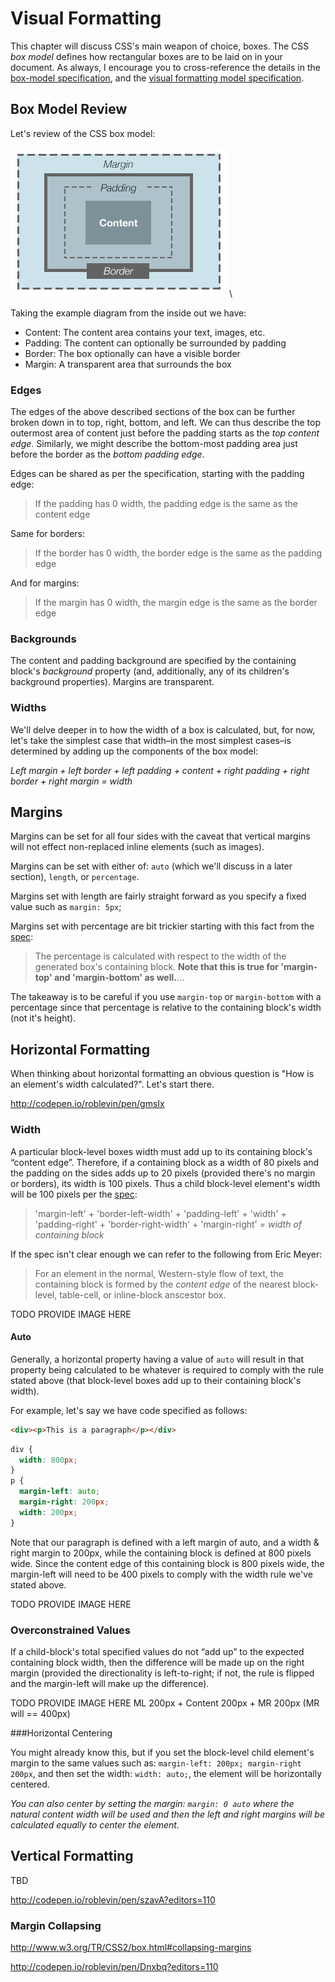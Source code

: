 
# Visual Formatting

This chapter will discuss CSS's main weapon of choice, boxes. The CSS *box model* defines how rectangular boxes are to be laid on in your document. As always, I encourage you to cross-reference the details in the [box-model specification](http://www.w3.org/TR/CSS2/box.html), and the [visual formatting model specification](http://www.w3.org/TR/CSS2/visuren.html).

## Box Model Review

Let's review of the CSS box model:

![Box Model](examples/visual/box-model.png "The box model consists of margin, border, padding, and content")\

Taking the example diagram from the inside out we have:

- Content: The content area contains your text, images, etc.
- Padding: The content can optionally be surrounded by padding
- Border: The box optionally can have a visible border
- Margin: A transparent area that surrounds the box

### Edges

The edges of the above described sections of the box can be further broken down in to top, right, bottom, and left. We can thus describe the top outermost area of content just before the padding starts as the *top content edge*. Similarly, we might describe the bottom-most padding area just before the border as the *bottom padding edge*.

Edges can be shared as per the specification, starting with the padding edge:

  > If the padding has 0 width, the padding edge is the same as the content edge

Same for borders:

  > If the border has 0 width, the border edge is the same as the padding edge

And for margins:

  > If the margin has 0 width, the margin edge is the same as the border edge

### Backgrounds

The content and padding background are specified by the containing block's *background* property (and, additionally, any of its children's background properties). Margins are transparent.

### Widths

We'll delve deeper in to how the width of a box is calculated, but, for now, let's take the simplest case that width–in the most simplest cases–is determined by adding up the components of the box model:

*Left margin + left border + left padding + content + right padding + right border + right margin = width*

## Margins

Margins can be set for all four sides with the caveat that vertical margins will not effect non-replaced inline elements (such as images).

Margins can be set with either of: `auto` (which we'll discuss in a later section), `length`, or `percentage`.

Margins set with length are fairly straight forward as you specify a fixed value such as `margin: 5px`;

Margins set with percentage are bit trickier starting with this fact from the [spec](http://www.w3.org/TR/CSS2/box.html#margin-properties):

  >The percentage is calculated with respect to the width of the generated box's containing block. **Note that this is true for 'margin-top' and 'margin-bottom' as well.**…

The takeaway is to be careful if you use `margin-top` or `margin-bottom` with a percentage since that percentage is relative to the containing block's width (not it's height).


## Horizontal Formatting

When thinking about horizontal formatting an obvious question is "How is an element's width calculated?". Let's start there.

http://codepen.io/roblevin/pen/gmsIx

### Width

A particular block-level boxes width must add up to its containing block's &ldquo;content edge&rdquo;. Therefore, if a containing block as a width of 80 pixels and the padding on the sides adds up to 20 pixels (provided there's no margin or borders), its width is 100 pixels. Thus a child block-level element's width will be 100 pixels per the [spec](http://www.w3.org/TR/CSS2/visudet.html#blockwidth):

  >'margin-left' + 'border-left-width' + 'padding-left' + 'width' + 'padding-right' + 'border-right-width' + 'margin-right' = *width of containing block*

If the spec isn't clear enough we can refer to the following from Eric Meyer:

  >For an element in the normal, Western-style flow of text, the containing block is formed by the <em>content edge</em> of the nearest block-level, table-cell, or inline-block anscestor box.

TODO PROVIDE IMAGE HERE

#### Auto

Generally, a horizontal property having a value of `auto` will result in that property being calculated to be whatever is required to comply with the rule stated above (that block-level boxes add up to their containing block's width).

For example, let's say we have code specified as follows:
```html
<div><p>This is a paragraph</p></div>
```
```css
div {
  width: 800px;
}
p {
  margin-left: auto;
  margin-right: 200px;
  width: 200px;
}
```

Note that our paragraph is defined with a left margin of auto, and a width & right margin to 200px, while the containing block is defined at 800 pixels wide. Since the content edge of this containing block is 800 pixels wide, the margin-left will need to be 400 pixels to comply with the width rule we've stated above.

TODO PROVIDE IMAGE HERE

### Overconstrained Values

If a child-block's total specified values do not &ldquo;add up&rdquo; to the expected containing block width, then the difference will be made up on the right margin (provided the directionality is left-to-right; if not, the rule is flipped and the margin-left will make up the difference).

TODO PROVIDE IMAGE HERE ML 200px + Content 200px + MR 200px (MR will == 400px)

###Horizontal Centering

You might already know this, but if you set the block-level child element's margin to the same values such as: `margin-left: 200px; margin-right 200px`, and then set the width: `width: auto;`, the element will be horizontally centered.

*You can also center by setting the margin: `margin: 0 auto` where the natural content width will be used and then the left and right margins will be calculated equally to center the element.*

## Vertical Formatting

TBD

http://codepen.io/roblevin/pen/szavA?editors=110

### Margin Collapsing

http://www.w3.org/TR/CSS2/box.html#collapsing-margins

http://codepen.io/roblevin/pen/Dnxbq?editors=110







